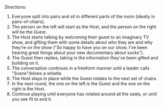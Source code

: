 Directions:
1. Everyone split into pairs and sit in different parts of the room (ideally in pairs-of-chairs).
2. The person on the left will start as the Host, and the person on the right will be the Guest.
3. The Host starts talking by welcoming their guest to an imaginary TV show, and gifting them with some details about who they are and why they're on the show ("So happy to have you on our show, I've been hearing great things about your new documentary about socks").
4. The Guest then replies, taking in the information they've been gifted and building on it.
5. The conversation continues in a freeform manner until a leader calls "Scene"/blows a whistle.
6. The Host stays in place while the Guest rotates to the next set of chairs.
7. In the next round, the one on the left is the Guest and the one on the right is the Host.
8. Continue playing until everyone has rotated around all the seats, or until you see fit to end it.